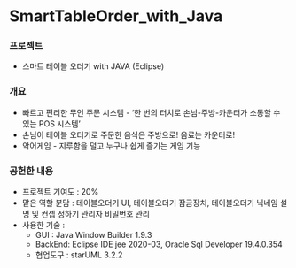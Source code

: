 # SmartTableOrder_with_Java
 
### 프로젝트


   * 스마트 테이블 오더기 with JAVA (Eclipse)

### 개요

   * 빠르고 편리한 무인 주문 시스템 - ‘한 번의 터치로 손님-주방-카운터가 소통할 수 있는 POS 시스템’
   * 손님이 테이블 오더기로 주문한 음식은 주방으로! 음료는 카운터로!
   * 악어게임 - 지루함을 덜고 누구나 쉽게 즐기는 게임 기능
  
### 공헌한 내용

   * 프로젝트 기여도 : 20%
   * 맡은 역할 분담 : 테이블오더기 UI, 테이블오더기 잠금장치, 테이블오더기 닉네임 설명 및 컨셉 정하기 관리자 비밀번호 관리
   * 사용한 기술 :
       * GUI : Java Window Builder 1.9.3
       * BackEnd: Eclipse IDE jee 2020-03, Oracle Sql Developer 19.4.0.354
       * 협업도구 : starUML 3.2.2
